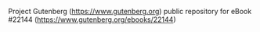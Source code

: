 Project Gutenberg (https://www.gutenberg.org) public repository for eBook #22144 (https://www.gutenberg.org/ebooks/22144)
